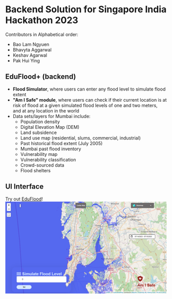 # Backend Solution for Singapore India Hackathon 2023

Contributors in Alphabetical order:
- Bao Lam Ngyuen
- Bhavyta Aggarwal
- Keshav Agarwal
- Pak Hui Ying

## EduFlood+ (backend)
- **Flood Simulator**, where users can enter any flood level to simulate flood extent
- **"Am I Safe" module**, where users can check if their current location is at risk of flood at a given simulated flood levels of one and two meters, and at any location in the world
- Data sets/layers for Mumbai include:
    - Population density
    - Digital Elevation Map (DEM)
    - Land subsidence
    - Land use map (residential, slums, commercial, industrial)
    - Past historical flood extent (July 2005)
    - Mumbai past flood inventory
    - Vulnerability map
    - Vulnerability classification
    - Crowd-sourced data
    - Flood shelters

## UI Interface
Try out [EduFlood](https://flask-production-a22e.up.railway.app/)!
![EduFlood+](images/EduFlood.png)
